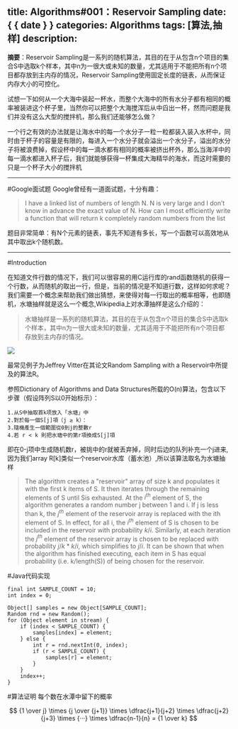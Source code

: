 title: Algorithms#001：Reservoir Sampling
date: { { date } }
categories: Algorithms
tags: [算法,抽样]
description:
---
**摘要**：Reservoir Sampling是一系列的随机算法，其目的在于从包含n个项目的集合S中选取k个样本，其中n为一很大或未知的数量，尤其适用于不能把所有n个项目都存放到主内存的情况，Reservoir Sampling使用固定长度的链表，从而保证内存大小的可控化。
<!--more-->

试想一下如何从一个大海中装起一杯水，而整个大海中的所有水分子都有相同的概率被装进这个杯子里，当然你可以把整个大海搅浑后从中舀出一杯，然而问题是我们并没有这么大型的搅拌机，那么我们还能够怎么做？

一个行之有效的办法就是让海水中的每一个水分子一粒一粒都装入装入水杯中，同时由于杯子的容量是有限的，每进入一个水分子就会溢出一个水分子，溢出的水分子将被浪费掉，假设杯中的每一滴水都有相同的概率被挤出杯外，那么当海洋中的每一滴水都进入杯子后，我们就能够获得一杯集成大海精华的海水，而这时需要的只是一个杯子大小的搅拌机
***

#Google面试题
Google曾经有一道面试题，十分有趣：

>I have a linked list of numbers of length N. N is very large and I don’t know in advance the exact value of N.
How can I most efficiently write a function that will return k completely random numbers from the list

题目非常简单：有N个元素的链表，事先不知道有多长，写一个函数可以高效地从其中取出k个随机数。
***
#Introduction

在知道文件行数的情况下，我们可以很容易的用C运行库的rand函数随机的获得一个行数，从而随机的取出一行，但是，当前的情况是不知道行数，这样如何求呢？我们需要一个概念来帮助我们做出猜想，来使得对每一行取出的概率相等，也即随机，水塘抽样就是这么一个概念,Wikipedia上对水潭抽样是这么介绍的：

>水塘抽样是一系列的随机算法，其目的在于从包含n个项目的集合S中选取k个样本，其中n为一很大或未知的数量，尤其适用于不能把所有n个项目都存放到主内存的情况。

![](http://7nar5o.com1.z0.glb.clouddn.com/Reservoir%20Sampling.png)

最常见例子为Jeffrey Vitter在其论文Random Sampling with a Reservoir中所提及的算法R。

参照Dictionary of Algorithms and Data Structures所载的O(n)算法，包含以下步骤（假设阵列S以0开始标示）：

	1.从S中抽取首k项放入「水塘」中
	2.對於每一個S[j]項（j ≥ k）：
	3.隨機產生一個範圍從0到j的整數r
	4.若 r < k 則把水塘中的第r項換成S[j]項

即在0-j项中生成随机数r，被挑中的r就被丢弃掉，同时后边的队列补充一个j进来,因为我们array R[k]类似一个reservoir水库（蓄水池）,所以该算法取名为水塘抽样

>The algorithm creates a "reservoir" array of size k and populates it with the first k items of S. It then iterates through the remaining elements of S until Sis exhausted. At the $i^{th}$ element of S, the algorithm generates a random number j between 1 and i. If j is less than k, the $j^{th}$ element of the reservoir array is replaced with the ith element of S. In effect, for all i, the $i^{th}$ element of S is chosen to be included in the reservoir with probability $k/i$. Similarly, at each iteration the $j^{th}$ element of the reservoir array is chosen to be replaced with probability ${j/k}*{k/i}$, which simplifies to ${j/i}$. It can be shown that when the algorithm has finished executing, each item in S has equal probability (i.e. k/length(S)) of being chosen for the reservoir.

#Java代码实现

```
final int SAMPLE_COUNT = 10;
int index = 0;

Object[] samples = new Object[SAMPLE_COUNT];
Random rnd = new Random();
for (Object element in stream) {
    if (index < SAMPLE_COUNT) {
        samples[index] = element;
    } else {
        int r = rnd.nextInt(0, index);
        if (r < SAMPLE_COUNT) {
            samples[r] = element;
        }
    }
    index++;
}
```

#算法证明
每个数在水潭中留下的概率

$$ {1 \over j} \times {j \over {j+1}} \times \dfrac{j+1}{j+2} \times \dfrac{j+2}{j+3} \times {···} \times \dfrac{n-1}{n} = {1 \over k} $$

